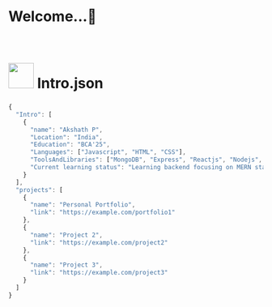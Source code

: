 <h1 align="left">Welcome...👋 </h1>
&nbsp;<h1  margin-bottom="50"><img src="https://icons.veryicon.com/png/o/file-type/file-type-icon-library/json-4.png" width="50" height="50" alt=""/> Intro.json</h1>

###

```javascript
{
  "Intro": [
    {
      "name": "Akshath P",
      "Location": "India",
      "Education": "BCA'25",
      "Languages": ["Javascript", "HTML", "CSS"],
      "ToolsAndLibraries": ["MongoDB", "Express", "Reactjs", "Nodejs", "TailwindCSS", "Git and Github"],
      "Current learning status": "Learning backend focusing on MERN stack"
    }
  ],
  "projects": [
    {
      "name": "Personal Portfolio",
      "link": "https://example.com/portfolio1"
    },
    {
      "name": "Project 2",
      "link": "https://example.com/project2"
    },
    {
      "name": "Project 3",
      "link": "https://example.com/project3"
    }
  ]
}
```


